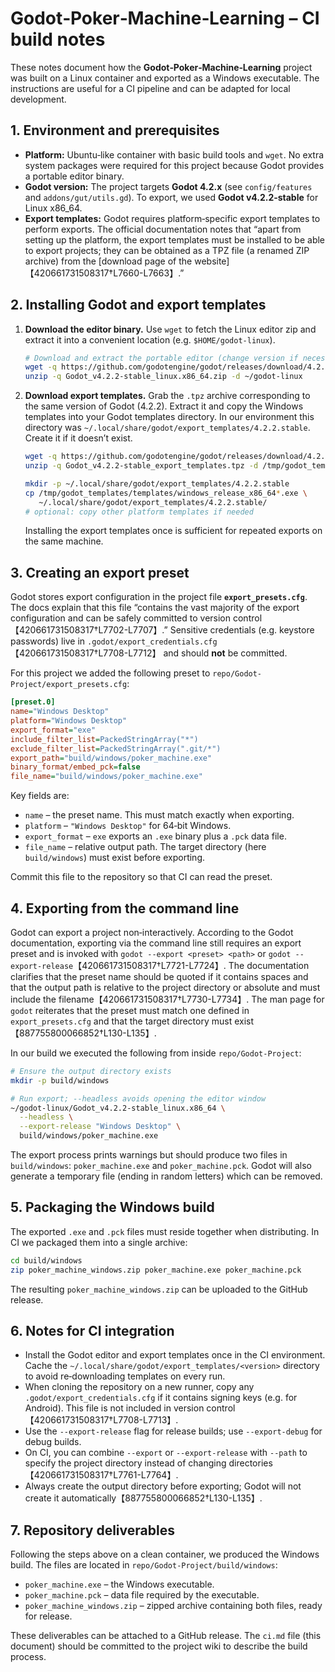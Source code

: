 # Godot‑Poker‑Machine‑Learning – CI build notes

These notes document how the **Godot‑Poker‑Machine‑Learning** project was built on a Linux container and exported as a Windows executable.  The instructions are useful for a CI pipeline and can be adapted for local development.

## 1. Environment and prerequisites

* **Platform:** Ubuntu‑like container with basic build tools and `wget`.  No extra system packages were required for this project because Godot provides a portable editor binary.
* **Godot version:** The project targets **Godot 4.2.x** (see `config/features` and `addons/gut/utils.gd`).  To export, we used **Godot v4.2.2‑stable** for Linux x86_64.
* **Export templates:** Godot requires platform‑specific export templates to perform exports.  The official documentation notes that “apart from setting up the platform, the export templates must be installed to be able to export projects; they can be obtained as a TPZ file (a renamed ZIP archive) from the [download page of the website]【420661731508317†L7660-L7663】.”

## 2. Installing Godot and export templates

1. **Download the editor binary.**  Use `wget` to fetch the Linux editor zip and extract it into a convenient location (e.g. `$HOME/godot-linux`).

   ```sh
   # Download and extract the portable editor (change version if necessary)
   wget -q https://github.com/godotengine/godot/releases/download/4.2.2-stable/Godot_v4.2.2-stable_linux.x86_64.zip
   unzip -q Godot_v4.2.2-stable_linux.x86_64.zip -d ~/godot-linux
   ```

2. **Download export templates.**  Grab the `.tpz` archive corresponding to the same version of Godot (4.2.2).  Extract it and copy the Windows templates into your Godot templates directory.  In our environment this directory was `~/.local/share/godot/export_templates/4.2.2.stable`.  Create it if it doesn’t exist.

   ```sh
   wget -q https://github.com/godotengine/godot/releases/download/4.2.2-stable/Godot_v4.2.2-stable_export_templates.tpz
   unzip -q Godot_v4.2.2-stable_export_templates.tpz -d /tmp/godot_templates

   mkdir -p ~/.local/share/godot/export_templates/4.2.2.stable
   cp /tmp/godot_templates/templates/windows_release_x86_64*.exe \
      ~/.local/share/godot/export_templates/4.2.2.stable/
   # optional: copy other platform templates if needed
   ```

   Installing the export templates once is sufficient for repeated exports on the same machine.

## 3. Creating an export preset

Godot stores export configuration in the project file **`export_presets.cfg`**.  The docs explain that this file “contains the vast majority of the export configuration and can be safely committed to version control【420661731508317†L7702-L7707】.”  Sensitive credentials (e.g. keystore passwords) live in `.godot/export_credentials.cfg`【420661731508317†L7708-L7712】 and should **not** be committed.

For this project we added the following preset to `repo/Godot-Project/export_presets.cfg`:

```ini
[preset.0]
name="Windows Desktop"
platform="Windows Desktop"
export_format="exe"
include_filter_list=PackedStringArray("*")
exclude_filter_list=PackedStringArray(".git/*")
export_path="build/windows/poker_machine.exe"
binary_format/embed_pck=false
file_name="build/windows/poker_machine.exe"
```

Key fields are:

- `name` – the preset name.  This must match exactly when exporting.
- `platform` – `"Windows Desktop"` for 64‑bit Windows.
- `export_format` – `exe` exports an `.exe` binary plus a `.pck` data file.
- `file_name` – relative output path.  The target directory (here `build/windows`) must exist before exporting.

Commit this file to the repository so that CI can read the preset.

## 4. Exporting from the command line

Godot can export a project non‑interactively.  According to the Godot documentation, exporting via the command line still requires an export preset and is invoked with `godot --export <preset> <path>` or `godot --export-release`【420661731508317†L7721-L7724】.  The documentation clarifies that the preset name should be quoted if it contains spaces and that the output path is relative to the project directory or absolute and must include the filename【420661731508317†L7730-L7734】.  The man page for `godot` reiterates that the preset must match one defined in `export_presets.cfg` and that the target directory must exist【887755800066852†L130-L135】.

In our build we executed the following from inside `repo/Godot-Project`:

```sh
# Ensure the output directory exists
mkdir -p build/windows

# Run export; --headless avoids opening the editor window
~/godot-linux/Godot_v4.2.2-stable_linux.x86_64 \
  --headless \
  --export-release "Windows Desktop" \
  build/windows/poker_machine.exe
```

The export process prints warnings but should produce two files in `build/windows`: `poker_machine.exe` and `poker_machine.pck`.  Godot will also generate a temporary file (ending in random letters) which can be removed.

## 5. Packaging the Windows build

The exported `.exe` and `.pck` files must reside together when distributing.  In CI we packaged them into a single archive:

```sh
cd build/windows
zip poker_machine_windows.zip poker_machine.exe poker_machine.pck
```

The resulting `poker_machine_windows.zip` can be uploaded to the GitHub release.

## 6. Notes for CI integration

* Install the Godot editor and export templates once in the CI environment.  Cache the `~/.local/share/godot/export_templates/<version>` directory to avoid re‑downloading templates on every run.
* When cloning the repository on a new runner, copy any `.godot/export_credentials.cfg` if it contains signing keys (e.g. for Android).  This file is not included in version control【420661731508317†L7708-L7713】.
* Use the `--export-release` flag for release builds; use `--export-debug` for debug builds.
* On CI, you can combine `--export` or `--export-release` with `--path` to specify the project directory instead of changing directories【420661731508317†L7761-L7764】.
* Always create the output directory before exporting; Godot will not create it automatically【887755800066852†L130-L135】.

## 7. Repository deliverables

Following the steps above on a clean container, we produced the Windows build.  The files are located in `repo/Godot-Project/build/windows`:

- `poker_machine.exe` – the Windows executable.
- `poker_machine.pck` – data file required by the executable.
- `poker_machine_windows.zip` – zipped archive containing both files, ready for release.

These deliverables can be attached to a GitHub release.  The `ci.md` file (this document) should be committed to the project wiki to describe the build process.
